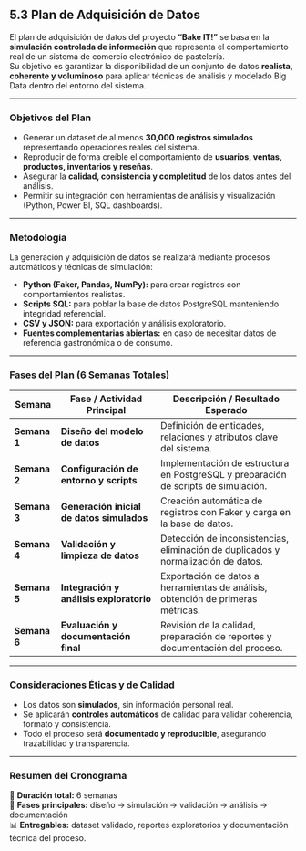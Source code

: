 ## 5.3 Plan de Adquisición de Datos

El plan de adquisición de datos del proyecto **“Bake IT!”** se basa en la **simulación controlada de información** que representa el comportamiento real de un sistema de comercio electrónico de pastelería.  
Su objetivo es garantizar la disponibilidad de un conjunto de datos **realista, coherente y voluminoso** para aplicar técnicas de análisis y modelado Big Data dentro del entorno del sistema.

---

### **Objetivos del Plan**
- Generar un dataset de al menos **30,000 registros simulados** representando operaciones reales del sistema.  
- Reproducir de forma creíble el comportamiento de **usuarios, ventas, productos, inventarios y reseñas**.  
- Asegurar la **calidad, consistencia y completitud** de los datos antes del análisis.  
- Permitir su integración con herramientas de análisis y visualización (Python, Power BI, SQL dashboards).  

---

### **Metodología**
La generación y adquisición de datos se realizará mediante procesos automáticos y técnicas de simulación:

- **Python (Faker, Pandas, NumPy):** para crear registros con comportamientos realistas.  
- **Scripts SQL:** para poblar la base de datos PostgreSQL manteniendo integridad referencial.  
- **CSV y JSON:** para exportación y análisis exploratorio.  
- **Fuentes complementarias abiertas:** en caso de necesitar datos de referencia gastronómica o de consumo.  

---

### **Fases del Plan (6 Semanas Totales)**

| **Semana** | **Fase / Actividad Principal** | **Descripción / Resultado Esperado** |
|-------------|--------------------------------|--------------------------------------|
| **Semana 1** | **Diseño del modelo de datos** | Definición de entidades, relaciones y atributos clave del sistema. |
| **Semana 2** | **Configuración de entorno y scripts** | Implementación de estructura en PostgreSQL y preparación de scripts de simulación. |
| **Semana 3** | **Generación inicial de datos simulados** | Creación automática de registros con Faker y carga en la base de datos. |
| **Semana 4** | **Validación y limpieza de datos** | Detección de inconsistencias, eliminación de duplicados y normalización de datos. |
| **Semana 5** | **Integración y análisis exploratorio** | Exportación de datos a herramientas de análisis, obtención de primeras métricas. |
| **Semana 6** | **Evaluación y documentación final** | Revisión de la calidad, preparación de reportes y documentación del proceso. |

---

### **Consideraciones Éticas y de Calidad**
- Los datos son **simulados**, sin información personal real.  
- Se aplicarán **controles automáticos** de calidad para validar coherencia, formato y consistencia.  
- Todo el proceso será **documentado y reproducible**, asegurando trazabilidad y transparencia.  

---

### **Resumen del Cronograma**
📅 **Duración total:** 6 semanas  
🧱 **Fases principales:** diseño → simulación → validación → análisis → documentación  
📊 **Entregables:** dataset validado, reportes exploratorios y documentación técnica del proceso.
